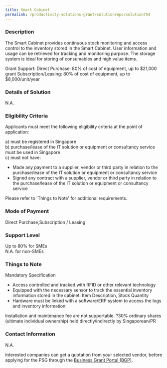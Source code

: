 ```yaml
---
title: Smart Cabinet
permalink: /productivity-solutions-grant/solutionrepo/solution754
---
```


### Description

The Smart Cabinet provides continuous stock monitoring and access control to the inventory stored in the Smart Cabinet. User information and usage can be retrieved for tracking and monitoring purpose. The storage system is ideal for storing of consumables and high value items.

Grant Support: 
Direct Purchase: 80% of cost of equipment, up to $21,000 grant 
Subscription/Leasing: 80% of cost of equipment, up to $8,000/unit/year


### Details of Solution

N.A.

### Eligibility Criteria

Applicants must meet the following eligibility criteria at the point of application:

a) must be registered in Singapore <br>
b) purchase/lease of the IT solution or equipment or consultancy service must be used in Singapore <br>
c) must not have:
- Made any payment to a supplier, vendor or third party in relation to the purchase/lease of the IT solution or equipment or consultancy service
- Signed any contract with a supplier, vendor or third party in relation to the purchase/lease of the IT solution or equipment or consultancy service

Please refer to 'Things to Note' for additional requirements.

### Mode of Payment
Direct Purchase,Subscription / Leasing

### Support Level
Up to 80% for SMEs <br>
N.A. for non-SMEs

### Things to Note
Mandatory Specification
- Access controlled and tracked with RFID or other relevant technology
- Equipped with the necessary sensor to track the essential inventory information stored in the cabinet: Item Description, Stock Quantity
- Hardware must be linked with a software/ERP system to access the logs and inventory information

Installation and maintenance fee are not supportable.
?30% ordinary shares (ultimate individual ownership) held directly/indirectly by Singaporean/PR

### Contact Information
N.A.

Interested companies can get a quotation from your selected vendor, before applying for the PSG through the <a target='_blank' rel='noopener' href='https://www.businessgrants.gov.sg/'>Business Grant Portal (BGP)</a>.
